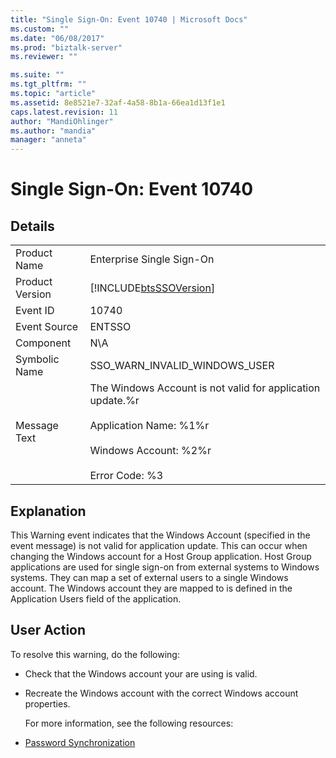 ```yaml
---
title: "Single Sign-On: Event 10740 | Microsoft Docs"
ms.custom: ""
ms.date: "06/08/2017"
ms.prod: "biztalk-server"
ms.reviewer: ""

ms.suite: ""
ms.tgt_pltfrm: ""
ms.topic: "article"
ms.assetid: 8e8521e7-32af-4a58-8b1a-66ea1d13f1e1
caps.latest.revision: 11
author: "MandiOhlinger"
ms.author: "mandia"
manager: "anneta"
---
```

# Single Sign-On: Event 10740
## Details  

|                 |                                                                                                                                                            |
|-----------------|------------------------------------------------------------------------------------------------------------------------------------------------------------|
|  Product Name   |                                                                 Enterprise Single Sign-On                                                                  |
| Product Version |                                                 [!INCLUDE[btsSSOVersion](../includes/btsssoversion-md.md)]                                                 |
|    Event ID     |                                                                           10740                                                                            |
|  Event Source   |                                                                           ENTSSO                                                                           |
|    Component    |                                                                            N\A                                                                             |
|  Symbolic Name  |                                                               SSO_WARN_INVALID_WINDOWS_USER                                                                |
|  Message Text   | The Windows Account is not valid for application update.%r<br /><br /> Application Name: %1%r<br /><br /> Windows Account: %2%r<br /><br /> Error Code: %3 |

## Explanation  
 This Warning event indicates that the Windows Account (specified in the event message) is not valid for application update. This can occur when changing the Windows account for a Host Group application. Host Group applications are used for single sign-on from external systems to Windows systems. They can map a set of external users to a single Windows account. The Windows account they are mapped to is defined in the Application Users field of the application.  

## User Action  
 To resolve this warning, do the following:  

- Check that the Windows account your are using is valid.  

- Recreate the Windows account with the correct Windows account properties.  

  For more information, see the following resources:  

- [Password Synchronization](../core/password-synchronization2.md)
